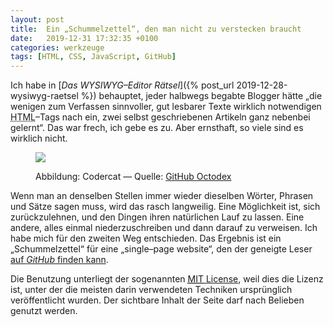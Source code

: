 ```yaml
---
layout: post
title:  Ein „Schummelzettel“, den man nicht zu verstecken braucht
date:   2019-12-31 17:32:35 +0100
categories: werkzeuge
tags: [HTML, CSS, JavaScript, GitHub]
---
```

Ich habe in [_Das WYSIWYG–Editor Rätsel_]({% post_url 2019-12-28-wysiwyg-raetsel %}) behauptet, jeder halbwegs begabte Blogger hätte &#8222;die wenigen zum Verfassen sinnvoller, gut lesbarer Texte wirklich notwendigen <abbr title="HyperText Markup Language">HTML</abbr>&#8211;Tags nach ein, zwei selbst geschriebenen Artikeln ganz nebenbei gelernt&#8220;. Das war frech, ich gebe es zu. Aber ernsthaft, so viele sind es wirklich nicht.
<!--more-->
<figure><p><img src="{{site.baseurl}}/assets/images/codercat.jpg" /></p><figcaption><p>Abbildung: Codercat &#8212; Quelle: <a rel="external" title="Folge diesem Verweis zur Sammlung von Octodex" href="https://octodex.github.com/">GitHub Octodex</a></p></figcaption></figure>

Wenn man an denselben Stellen immer wieder dieselben Wörter, Phrasen und Sätze sagen muss, wird das rasch langweilig. Eine Möglichkeit ist, sich zurückzulehnen, und den Dingen ihren natürlichen Lauf zu lassen. Eine andere, alles einmal niederzuschreiben und dann darauf zu verweisen. Ich habe mich für den zweiten Weg entschieden. Das Ergebnis ist ein &#8222;Schummelzettel&#8220; für eine &#8222;single&#8211;page website&#8220;, den der geneigte Leser <a rel="external" title="Folge diesem Verweis in mein Github Repository." href="https://github.com/GeraldWPachlatko/single-page">auf <em>GitHub</em> finden kann</a>.

Die Benutzung unterliegt der sogenannten <a rel="external" title="Folge diesem Verweis zur Open Source Initiative und betrachte eine Vorlage dieser Lizenz" href="https://opensource.org/licenses/MIT"><abbr title="Massachusetts Institute of Technology">MIT</abbr> License</a>, weil dies die Lizenz ist, unter der die meisten darin verwendeten Techniken ursprünglich veröffentlicht wurden. Der sichtbare Inhalt der Seite darf nach Belieben genutzt werden.
